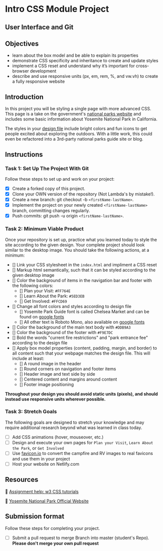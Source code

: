 # Intro CSS Module Project

## User Interface and Git

## Objectives

- learn about the box model and be able to explain its properties
- demonstrate CSS specificity and inheritance to create and update styles
- implement a CSS reset and understand why it’s important for cross-browser development
- describe and use responsive units (px, em, rem, %, and vw.vh) to create a fully responsive website

## Introduction

In this project you will be styling a single page with more advanced CSS. This page is a take on the government's [national parks website](https://www.nps.gov/yose/index.htm) and includes some basic information about Yosemite National Park in California.

The styles in your [design file](/design/desktop.jpg) include bright colors and fun icons to get people excited about exploring the outdoors. With a little work, this could even be refactored into a 3rd-party national parks guide site or blog.

## Instructions

### Task 1: Set Up The Project With Git

Follow these steps to set up and work on your project:

- [x] Create a forked copy of this project.
- [x] Clone your OWN version of the repository (Not Lambda's by mistake!).
- [x] Create a new branch: git checkout -b `<firstName-lastName>`.
- [x] Implement the project on your newly created `<firstName-lastName>` branch, committing changes regularly.
- [x] Push commits: git push -u origin `<firstName-lastName>`.

### Task 2: Minimum Viable Product

Once your repository is set up, practice what you learned today to style the site according to the given design. Your complete project should look similar to the desktop image. You should take the following actions, at a minimum:

- [] Link your CSS stylesheet in the `index.html` and impliment a CSS reset
- [] Markup html semantically, such that it can be styled according to the given desktop image
- [] Color the background of items in the navigation bar and footer with the following colors:
  - [] Plan your Visit: `#FF764E`
  - [] Learn About the Park: `#5ED3EB`
  - [] Get Involved: `#FFCD69`
- [] Change all font colors and styles according to design file
  - [] Yosemite Park Guide font is called Chelsea Market and can be found on [google fonts](https://fonts.google.com/specimen/Chelsea+Market)
  - [] All other text is Roboto Mono, also available on [google fonts](https://fonts.google.com/specimen/Roboto+Mono)
- [] Color the background of the main text body with `#DDB9A3`
- [] Color the background of the footer with `#F9E7DC`
- [] Bold the words "current fire restrictions" and "park entrance fee" according to the design file
- [] Apply box model properties (content, padding, margin, and border) to all content such that your webpage matches the design file. This will include at least:
  - [] A round image in the header
  - [] Round corners on navigation and footer items
  - [] Header image and text side by side
  - [] Centered content and margins around content
  - [] Footer image positioning

**Throughout your design you should avoid static units (pixels), and should instead use responsive units wherever possible.**

### Task 3: Stretch Goals

The following goals are designed to stretch your knowledge and may require additional research beyond what was learned in class today.

- [ ] Add CSS animations (hover, mouseover, etc.)
- [ ] Design and execute your own pages for `Plan your Visit`, `Learn About the Park`, or `Get Involved`
- [ ] Use [favicon.io](https://favicon.io/favicon-converter/) to convert the campfire and RV images to real favicons and use them in your project
- [ ] Host your website on Netlify.com

## Resources

👋 [Assignment help: w3 CSS tutorials](https://www.w3schools.com/css/)

👀 [Yosemite National Park Official Website](https://www.nps.gov/yose/index.htm)

## Submission format

Follow these steps for completing your project.

- [ ] Submit a pull request to merge <firstName-lastName> Branch into master (student's Repo). **Please don't merge your own pull request**
